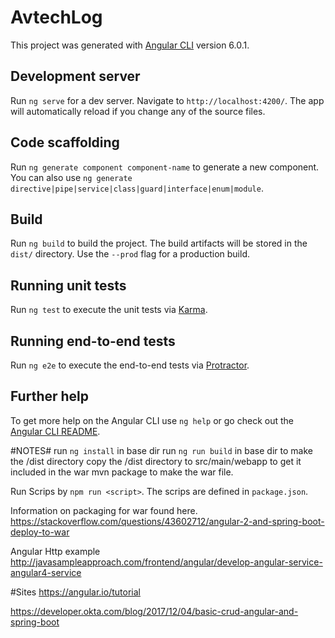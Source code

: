 # AvtechLog

This project was generated with [Angular CLI](https://github.com/angular/angular-cli) version 6.0.1.

## Development server

Run `ng serve` for a dev server. Navigate to `http://localhost:4200/`. The app will automatically reload if you change any of the source files.

## Code scaffolding

Run `ng generate component component-name` to generate a new component. You can also use `ng generate directive|pipe|service|class|guard|interface|enum|module`.

## Build

Run `ng build` to build the project. The build artifacts will be stored in the `dist/` directory. Use the `--prod` flag for a production build.

## Running unit tests

Run `ng test` to execute the unit tests via [Karma](https://karma-runner.github.io).

## Running end-to-end tests

Run `ng e2e` to execute the end-to-end tests via [Protractor](http://www.protractortest.org/).

## Further help

To get more help on the Angular CLI use `ng help` or go check out the [Angular CLI README](https://github.com/angular/angular-cli/blob/master/README.md).


#NOTES#
run `ng install` in base dir
run `ng run build` in base dir to make the /dist directory
copy the /dist directory to src/main/webapp to get it included in the war
mvn package to make the war file.

Run Scrips by `npm run <script>`. The scrips are defined in `package.json`.

Information on packaging for war found here. 
https://stackoverflow.com/questions/43602712/angular-2-and-spring-boot-deploy-to-war

Angular Http example
http://javasampleapproach.com/frontend/angular/develop-angular-service-angular4-service

#Sites
https://angular.io/tutorial

https://developer.okta.com/blog/2017/12/04/basic-crud-angular-and-spring-boot

